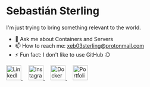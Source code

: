 # Sebastián Sterling 

I'm just trying to bring something relevant to the world.

- 💬 Ask me about Containers and Servers
- 📫 How to reach me: xeb03sterling@protonmail.com
- ⚡ Fun fact: I don't like to use GitHub :D


<p align="left">
  <a href="https://www.linkedin.com/in/sebastian-sterling-a13998277/" target="_blank">
    <img src="https://cdn-icons-png.flaticon.com/512/3991/3991775.png" alt="LinkedIn" height="40" width="40">
  </a>&nbsp;&nbsp;&nbsp;
  <a href="https://www.instagram.com/official_sterling_o.o/" target="_blank">
    <img src="https://cdn-icons-png.flaticon.com/512/15713/15713420.png" alt="Instagram" height="40" width="40">
  </a>&nbsp;&nbsp;&nbsp;
  <a href="https://hub.docker.com/u/sethsterling" target="_blank">
    <img src="https://cdn-icons-png.flaticon.com/512/15466/15466088.png" alt="Docker Hub" height="40" width="40">
  </a>&nbsp;&nbsp;&nbsp;
  <a href="https://aeryportfolio.wordpress.com/" target="_blank">
    <img src="https://aeryportfolio.wordpress.com/wp-content/uploads/2024/02/sin-titulo-1_mesa-de-trabajo-1-1-edited.png" alt="Portfolio" height="40" width="40">
  </a>
</p>
